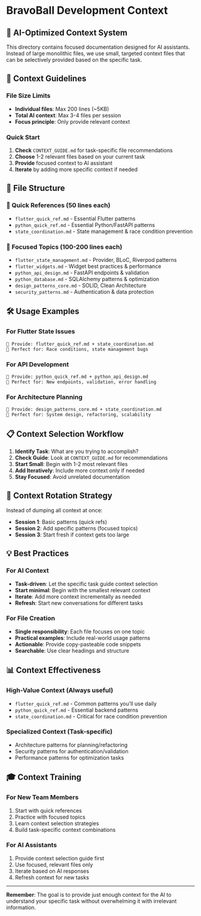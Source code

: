 # BravoBall Development Context

## 🎯 AI-Optimized Context System

This directory contains focused documentation designed for AI assistants. Instead of large monolithic files, we use small, targeted context files that can be selectively provided based on the specific task.

## 📏 Context Guidelines

### File Size Limits
- **Individual files**: Max 200 lines (~5KB)
- **Total AI context**: Max 3-4 files per session
- **Focus principle**: Only provide relevant context

### Quick Start
1. **Check** `CONTEXT_GUIDE.md` for task-specific file recommendations
2. **Choose** 1-2 relevant files based on your current task
3. **Provide** focused context to AI assistant
4. **Iterate** by adding more specific context if needed

## 📁 File Structure

### 🚀 Quick References (50 lines each)
- `flutter_quick_ref.md` - Essential Flutter patterns
- `python_quick_ref.md` - Essential Python/FastAPI patterns  
- `state_coordination.md` - State management & race condition prevention

### 🎯 Focused Topics (100-200 lines each)
- `flutter_state_management.md` - Provider, BLoC, Riverpod patterns
- `flutter_widgets.md` - Widget best practices & performance
- `python_api_design.md` - FastAPI endpoints & validation
- `python_database.md` - SQLAlchemy patterns & optimization
- `design_patterns_core.md` - SOLID, Clean Architecture
- `security_patterns.md` - Authentication & data protection

## 🛠️ Usage Examples

### For Flutter State Issues
```
📂 Provide: flutter_quick_ref.md + state_coordination.md
🎯 Perfect for: Race conditions, state management bugs
```

### For API Development
```
📂 Provide: python_quick_ref.md + python_api_design.md
🎯 Perfect for: New endpoints, validation, error handling
```

### For Architecture Planning
```
📂 Provide: design_patterns_core.md + state_coordination.md
🎯 Perfect for: System design, refactoring, scalability
```

## 📋 Context Selection Workflow

1. **Identify Task**: What are you trying to accomplish?
2. **Check Guide**: Look at `CONTEXT_GUIDE.md` for recommendations
3. **Start Small**: Begin with 1-2 most relevant files
4. **Add Iteratively**: Include more context only if needed
5. **Stay Focused**: Avoid unrelated documentation

## 🔄 Context Rotation Strategy

Instead of dumping all context at once:
- **Session 1**: Basic patterns (quick refs)
- **Session 2**: Add specific patterns (focused topics)
- **Session 3**: Start fresh if context gets too large

## 💡 Best Practices

### For AI Context
- **Task-driven**: Let the specific task guide context selection
- **Start minimal**: Begin with the smallest relevant context
- **Iterate**: Add more context incrementally as needed
- **Refresh**: Start new conversations for different tasks

### For File Creation
- **Single responsibility**: Each file focuses on one topic
- **Practical examples**: Include real-world usage patterns
- **Actionable**: Provide copy-pasteable code snippets
- **Searchable**: Use clear headings and structure

## 📊 Context Effectiveness

### High-Value Context (Always useful)
- `flutter_quick_ref.md` - Common patterns you'll use daily
- `python_quick_ref.md` - Essential backend patterns
- `state_coordination.md` - Critical for race condition prevention

### Specialized Context (Task-specific)
- Architecture patterns for planning/refactoring
- Security patterns for authentication/validation
- Performance patterns for optimization tasks

## 🎓 Context Training

### For New Team Members
1. Start with quick references
2. Practice with focused topics
3. Learn context selection strategies
4. Build task-specific context combinations

### For AI Assistants
1. Provide context selection guide first
2. Use focused, relevant files only
3. Iterate based on AI responses
4. Refresh context for new tasks

---

**Remember**: The goal is to provide just enough context for the AI to understand your specific task without overwhelming it with irrelevant information. 
